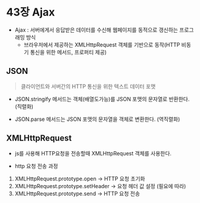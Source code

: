 # 43장 Ajax

- Ajax : 서버에게서 응답받은 데이터를 수신해 웹페이지를 동적으로 갱신하는 프로그래밍 방식
  - 브라우저에서 제공하는 XMLHttpRequest 객체를 기반으로 동작(HTTP 비동기 통신을 위한 메서드, 프로퍼티 제공)

## JSON

> 클라이언트와 서버간의 HTTP 통신을 위한 텍스트 데이터 포맷

- JSON.stringify 메서드는 객체(배열도가능)를 JSON 포맷의 문자열로 반환한다. (직렬화)

- JSON.parse 메서드는 JSON 포맷의 문자열을 객체로 변환한다. (역직렬화)

## XMLHttpRequest

- js를 사용해 HTTP요청을 전송할때 XMLHttpRequest 객체를 사용한다.

- http 요청 전송 과정

1. XMLHttpRequest.prototype.open -> HTTP 요청 초기화
1. XMLHttpRequest.prototype.setHeader -> 요청 헤더 값 설정 (필요에 따라)
1. XMLHttpRequest.prototype.send -> HTTP 요청 전송
